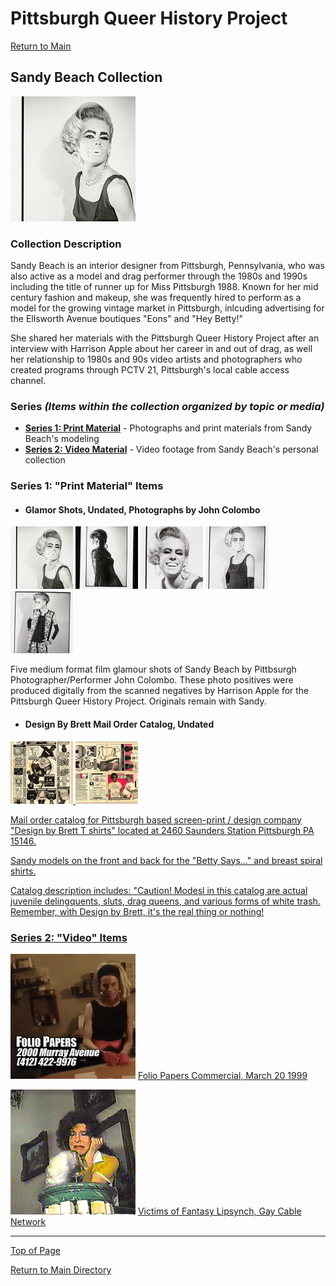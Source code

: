 # Pittsburgh Queer History Project

[Return to Main](https://github.com/happle-happle/pqhp-digital-archive/tree/main)

## Sandy Beach Collection

[![black and white photograph of a drag queen in a vintage silk sleeveless blouse](/collections/Sandy-Beach-Collection/image-files/glamor1thumb.jpg)](https://github.com/happle-happle/pqhp-digital-archive/blob/main/collections/Sandy-Beach-Collection/Sandy-Beach-Description.md)

### Collection Description
Sandy Beach is an interior designer from Pittsburgh, Pennsylvania, who was also active as a model and drag performer through the 1980s and 1990s including the title of runner up for Miss Pittsburgh 1988. Known for her mid century fashion and makeup, she was frequently hired to perform as a model for the growing vintage market in Pittsburgh, inlcuding advertising for the Ellsworth Avenue boutiques "Eons" and "Hey Betty!"

She shared her materials with the Pittsburgh Queer History Project after an interview with Harrison Apple about her career in and out of drag, as well her relationship to 1980s and 90s video artists and photographers who created programs through PCTV 21, Pittsburgh's local cable access channel. 

### Series *(Items within the collection organized by topic or media)*
- [**Series 1: Print Material**](#series-1-print-material-items) - Photographs and print materials from Sandy Beach's modeling
- [**Series 2: Video Material**](#series-2-video-items) - Video footage from Sandy Beach's personal collection

### Series 1: "Print Material" Items
- #### Glamor Shots, Undated, Photographs by John Colombo
<p float="left">
  <a href="/collections/Sandy-Beach-Collection/image-files/Series-1/glamor1.jpg"/><img src="/collections/Sandy-Beach-Collection/image-files/Series-1/glamor1thumb.jpg" width="100" /></a>
  <a href="/collections/Sandy-Beach-Collection/image-files/Series-1/glamor2.jpg"/><img src="/collections/Sandy-Beach-Collection/image-files/Series-1/glamor2thumb.jpg" width="100" /></a>
  <a href="/collections/Sandy-Beach-Collection/image-files/Series-1/glamor3.jpg"/><img src="/collections/Sandy-Beach-Collection/image-files/Series-1/glamor3thumb.jpg" width="100" /></a>
  <a href="/collections/Sandy-Beach-Collection/image-files/Series-1/glamor4.jpg"/><img src="/collections/Sandy-Beach-Collection/image-files/Series-1/glamor4thumb.jpg" width="100" /></a>
  <a href="/collections/Sandy-Beach-Collection/image-files/Series-1/glamor5.jpg"/><img src="/collections/Sandy-Beach-Collection/image-files/Series-1/glamor5thumb.jpg" width="100" /></a>
</p>

Five medium format film glamour shots of Sandy Beach by Pittbsurgh Photographer/Performer John Colombo. These photo positives were produced digitally from the scanned negatives by Harrison Apple for the Pittsburgh Queer History Project. Originals remain with Sandy.

- #### Design By Brett Mail Order Catalog, Undated
<p float="left">
  <a href="/collections/Sandy-Beach-Collection/image-files/Series-1/bretdesign.jpg"/><img src="/collections/Sandy-Beach-Collection/image-files/Series-1/bretdesign1thumb.jpg" width="100" />
  <a href="/collections/Sandy-Beach-Collection/image-files/Series-1/bretdesign2.jpg"/><img src="/collections/Sandy-Beach-Collection/image-files/Series-1/bretdesign2thumb.jpg" width="100" />
</p>
Mail order catalog for Pittsburgh based screen-print / design company "Design by Brett T shirts" located at 2460 Saunders Station Pittsburgh PA 15146.

Sandy models on the front and back for the "Betty Says..." and breast spiral shirts.

Catalog description includes:
"Caution! Modesl in this catalog are actual juvenile delingquents, sluts, drag queens, and various forms of white trash. Remember, with Design by Brett, it's the real thing or nothing!


### Series 2: "Video" Items

[![a blonde drag queen sits at a desk in a black dress with the text folio papers and its murray avenue address](/collections/Sandy-Beach-Collection/image-files/Series-2/papersthumb.png)](https://vimeo.com/355874847?share=copy) [Folio Papers Commercial, March 20 1999](https://vimeo.com/355874847?share=copy)

[![a drag queen leans her head on a marble and brass newel post](/collections/Sandy-Beach-Collection/image-files/Series-2/victimsthumb.png)](https://vimeo.com/455594708?share=copy) [Victims of Fantasy Lipsynch, Gay Cable Network](https://vimeo.com/455594708?share=copy)

--- 

[Top of Page](#pittsburgh-queer-history-project)

[Return to Main Directory](https://github.com/happle-happle/pqhp-digital-archive/tree/main)
